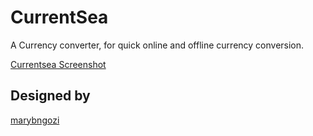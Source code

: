 CurrentSea
==========

A Currency converter, for quick online and offline currency conversion.

[Currentsea Screenshot](https://github.com/marybngozi/currentsea/blob/master/currentsea.png)

Designed by
-----------

[marybngozi](https://twitter.com/marybngozi/)
